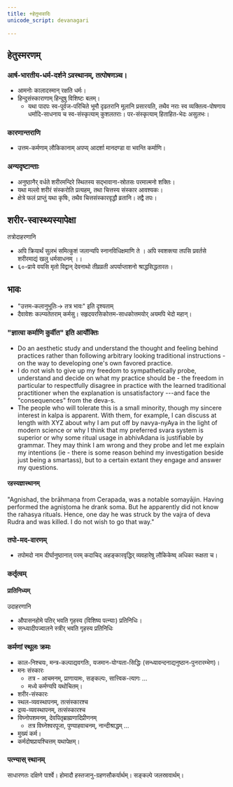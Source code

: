 ```yaml
---
title: +हेतुभावादिः
unicode_script: devanagari  
  
---
```


## हेतुस्मरणम्
### आर्ष-भारतीय-धर्म-दर्शने ऽवस्थानम्, तत्पोषणञ्च।

- आमनोः कालादस्मान् रक्षति धर्मः।
- हिन्दुसंस्काराणाम् हिन्दुषु विशिष्टः बलम्।
  - यथा पादपः स्व-पूर्वज-परिचिते भूमौ दृढतरानि मूलानि प्रसारयति, तथैव नराः स्व व्यक्तित्व-पोषणाय धर्मादि-साधनाय च स्व-संस्कृत्याम् कुशलतराः। पर-संस्कृत्याम् हिताहित-भेदः असुलभः।

### कारणान्तराणि

- उत्तम-कर्मणाम् लौकिकानाम् अपप्य् आदर्शा मानदण्डा वा भवन्ति कर्माणि।

### अन्यदृष्टान्ताः

- अनुष्ठानैर् वर्धते शरीरमन्दिरे स्थितस्य सद्भावाना-स्रोतसः परमात्मनो शक्तिः।
- यथा मल्लो शरीरं संस्करोति प्रत्यहम्, तथा चित्तस्य संस्कार आवश्यकः।
- क्षेत्रे फलं प्राप्तुं यथा कृषिः, तथैव चित्तसंस्कारवृद्धौ व्रतानि। तद्वै तपः।

## शरीर-स्वास्थ्यस्यापेक्षा

तत्रोदाहरणानि

- अपि क्रियार्थं सुलभं समित्कुशं जलान्यपि स्नानविधिक्षमाणि ते । अपि स्वशक्त्या तपसि प्रवर्तसे शरीरमाद्यं खलु धर्मसाधनम् ।।
- ६०-प्राये वयसि मृतो विद्वान् देवनाथो तीव्रव्रती अपर्याप्ताशनो श्राद्धसिद्धतारतः।

## भावः

- "उत्तम-कलानुभूतिः-> तत्र भावः" इति दृश्यताम्
- दैवावेशः कल्प्यतेतराम् कर्मसु। सहृदयरसिकोत्तम-साधकोत्तमयोर् अयमपि भेदो महान्।

### "ज्ञात्वा कर्माणि कुर्वीत" इति आर्योक्तिः

- Do an aesthetic study and understand the thought and feeling behind practices rather than following arbitrary looking traditional instructions - on the way to developing one's own favored practice.
- I do not wish to give up my freedom to sympathetically probe, understand and decide on what my practice should be - the freedom in particular to respectfully disagree in practice with the learned traditional practitioner when the explanation is unsatisfactory ---and face the "consequences" from the deva-s.
- The people who will tolerate this is a small minority, though my sincere interest in kalpa is apparent. With them, for example, I can discuss at length with XYZ about why I am put off by navya-nyAya in the light of modern science or why I think that my preferred svara system is superior  or why some ritual usage in abhivAdana is justifiable by grammar. They may think I am wrong and they probe and let me explain my intentions (ie - there is some reason behind my investigation beside just being a smartass), but to a certain extant they engage and answer my questions.

#### रहस्यज्ञास्थानम्
"Agnishad, the brāhmaṇa from Cerapada, was a notable somayājin. Having performed the agniṣṭoma he drank soma. But he apparently did not know the rahasya rituals. Hence, one day he was struck by the vajra of deva Rudra and was killed. I do not wish to go that way."

### तपो-मद-वारणम्

- तपोमदो नाम दीर्घानुष्ठानात् परम् कदाचिद् अहङ्कारवृद्धिर् व्यवहारेषु लौकिकेष्व् अधिका रूक्षता च।

### कर्तृत्वम्

#### प्रातिनिध्यम्

उदाहरणानि
- औपासनहोमे पतिर् भवति गृहस्य (विशिष्य पत्न्याः) प्रतिनिधिः।
- सन्ध्यादीपज्वालने स्त्रीर् भवति गृहस्य प्रतिनिधिः


### कर्मणां स्थूलः क्रमः

- काल-निश्चयः, मन्त्र-कल्पाद्यवगतिः, यजमान-योग्यता-सिद्धिः (सन्ध्यावन्दनाद्यनुष्ठान-पुनरारम्भेण)।
- मनः संस्कारः
  - तत्र - आचमनम्, प्राणायामः, सङ्कल्पः, सात्त्विक-त्यागः …
  - मध्ये कर्मण्यपि यथोचितम्।
- शरीर-संस्कारः
- स्थल-व्यवस्थापनम्, तत्संस्कारश्च
- द्रव्य-व्यवस्थापनम्, तत्संस्कारश्च
- विघ्नोपशमनम्, देवपितृब्राह्मणादिप्रीणनम्
  - तत्र विघ्नेश्वरपूजा, पुण्याहवाचनम्, नान्दीश्राद्धम् …
- मुख्यं कर्म।
- कर्मदोषप्रायश्चित्तम् यथापेक्षम्।

### पत्न्यास् स्थानम्

साधारणतः दक्षिणे पार्श्वे। होमादौ हस्तजानु-ग्रहणसौकर्यार्थम्। सङ्कल्पे जलस्रावार्थम्।
